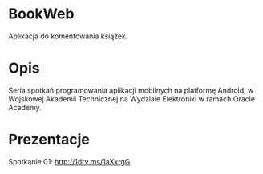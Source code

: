 # BookWeb
Aplikacja do komentowania książek.

# Opis
Seria spotkań programowania aplikacji mobilnych na platformę Android, w Wojskowej Akademii Technicznej na Wydziale Elektroniki w ramach Oracle Academy.


# Prezentacje
Spotkanie 01: http://1drv.ms/1aXxrgG
